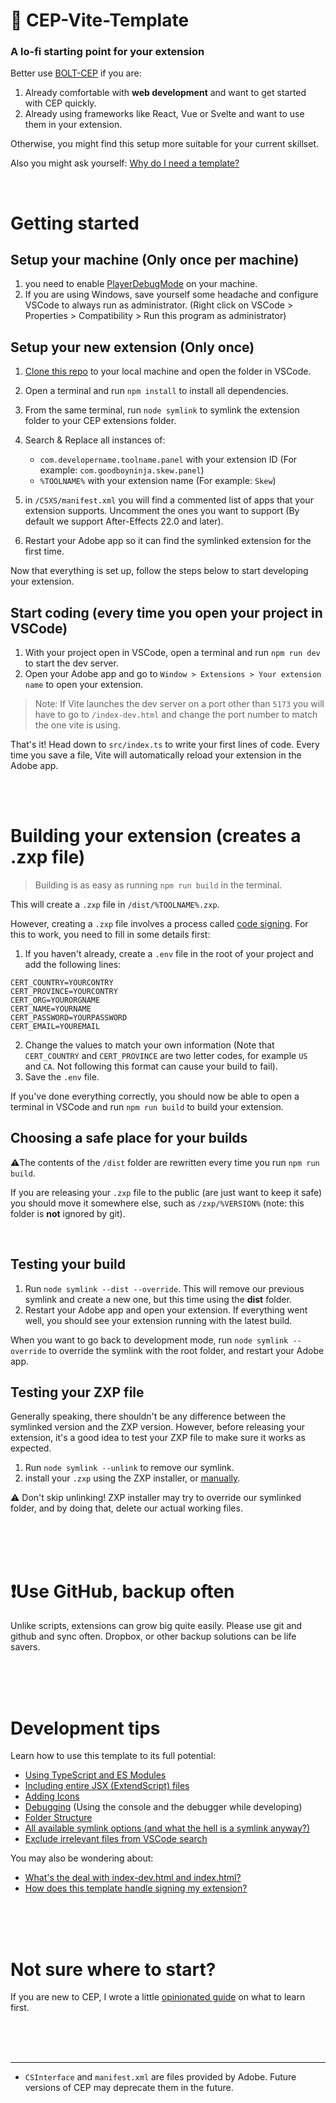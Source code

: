 # 🌼  CEP-Vite-Template
### A lo-fi starting point for your extension
Better use [BOLT-CEP](https://github.com/hyperbrew/bolt-cep) if you are:
1. Already comfortable with **web development** and want to get started with CEP quickly.
2. Already using frameworks like React, Vue or Svelte and want to use them in your extension.

Otherwise, you might find this setup more suitable for your current skillset.

Also you might ask yourself: [Why do I need a template?](/.github/why.md)

<br>

# Getting started

## Setup your machine (Only once per machine)
1. you need to enable  [PlayerDebugMode](https://github.com/Adobe-CEP/CEP-Resources/blob/master/CEP_8.x/Documentation/CEP%208.0%20HTML%20Extension%20Cookbook.md#debugging-unsigned-extensions) on your machine.
2. If you are using Windows, save yourself some headache and configure VSCode to always run as administrator. (Right click on VSCode > Properties > Compatibility > Run this program as administrator)

## Setup your new extension (Only once)

1. [Clone this repo](https://docs.github.com/en/desktop/contributing-and-collaborating-using-github-desktop/adding-and-cloning-repositories/cloning-a-repository-from-github-to-github-desktop) to your local machine and open the folder in VSCode.
2. Open a terminal and run `npm install` to install all dependencies.
3. From the same terminal, run `node symlink` to symlink the extension folder to your CEP extensions folder.
4. Search & Replace all instances of:
    - `com.developername.toolname.panel` with your extension ID (For example: `com.goodboyninja.skew.panel`)
    - `%TOOLNAME%` with your extension name (For example: `Skew`)

5. in `/CSXS/manifest.xml` you will find a commented list of apps that your extension supports. Uncomment the ones you want to support (By default we support After-Effects 22.0 and later).
6. Restart your Adobe app so it can find the symlinked extension for the first time.

Now that everything is set up, follow the steps below to start developing your extension.

## Start coding (every time you open your project in VSCode)
1. With your project open in VSCode, open a terminal and run `npm run dev` to start the dev server.
3. Open your Adobe app and go to `Window > Extensions > Your extension name` to open your extension.

> Note: If Vite launches the dev server on a port other than `5173` you will have to go to `/index-dev.html` and change the port number to match the one vite is using.

That's it!
Head down to `src/index.ts` to write your first lines of code. Every time you save a file, Vite will automatically reload your extension in the Adobe app.





<br/>
<br/>

# Building your extension (creates a .zxp file)
> Building is as easy as running `npm run build` in the terminal.

This will create a `.zxp` file in `/dist/%TOOLNAME%.zxp`.



However, creating a `.zxp` file involves a process called [code signing](https://en.wikipedia.org/wiki/Code_signing). For this to work, you need to fill in some details first:

1. If you haven't already, create a `.env` file in the root of your project and add the following lines:
```
CERT_COUNTRY=YOURCONTRY
CERT_PROVINCE=YOURCONTRY
CERT_ORG=YOURORGNAME
CERT_NAME=YOURNAME
CERT_PASSWORD=YOURPASSWORD
CERT_EMAIL=YOUREMAIL
```
2. Change the values to match your own information (Note that `CERT_COUNTRY` and `CERT_PROVINCE` are two letter codes, for example `US` and `CA`. Not following this format can cause your build to fail).
3. Save the `.env` file.


If you've done everything correctly, you should now be able to open a terminal in VSCode and run `npm run build` to build your extension.


## Choosing a safe place for your builds

⚠️The contents of the `/dist` folder are rewritten every time you run `npm run build`.

If you are releasing your `.zxp` file to the public (are just want to keep it safe) you should move it somewhere else, such as `/zxp/%VERSION%` (note: this folder is **not** ignored by git).

<br>

## Testing your build
1. Run `node symlink --dist --override`. This will remove our previous symlink and create a new one, but this time using the **dist** folder.
2. Restart your Adobe app and open your extension. If everything went well, you should see your extension running with the latest build.

When you want to go back to development mode, run `node symlink --override` to override the symlink with the root folder, and restart your Adobe app.


## Testing your ZXP file
Generally speaking, there shouldn't be any difference between the symlinked version and the ZXP version. However, before releasing your extension, it's a good idea to test your ZXP file to make sure it works as expected.

1. Run `node symlink --unlink` to remove our symlink.
2. install your `.zxp` using the ZXP installer, or [manually](https://motionbro.net/help/extension-troubleshooting/how-to-install-an-extension-for-adobe-without-creative-cloud-app/#manual-installation).



⚠️ Don't skip unlinking! ZXP installer may try to override our symlinked folder, and by doing that, delete our actual working files. 







<br/>
<br/>
<br/>

# ❗Use GitHub, backup often
Unlike scripts, extensions can grow big quite easily. Please use git and github and sync often. Dropbox, or other backup solutions can be life savers.

<br/>
<br/>
<br/>



# Development tips
Learn how to use this template to its full potential:

- [Using TypeScript and ES Modules](/.github/technologies.md)
- [Including entire JSX (ExtendScript) files](/.github/extendscript.md)
- [Adding Icons](/.github/icons.md)
- [Debugging](/.github/debugging.md) (Using the console and the debugger while developing)
- [Folder Structure](/.github/structure.md)
- [All available symlink options (and what the hell is a symlink anyway?)](/.github/symlink.md)
- [Exclude irrelevant files from VSCode search](/.github/vscode.md)

You may also be wondering about:
- [What's the deal with index-dev.html and index.html?](/.github/indexdev.md)
- [How does this template handle signing my extension?](/.github/signing.md)






<br/>
<br/>
<br/>

# Not sure where to start?
If you are new to CEP, I wrote a little [opinionated guide](https://github.com/GoodBoyNinja/Your-First-CEP-Panel) on what to learn first.

<br/>
<br/>
<br/>

---
* `CSInterface` and `manifest.xml` are files provided by Adobe. Future versions of CEP may deprecate them in the future.
